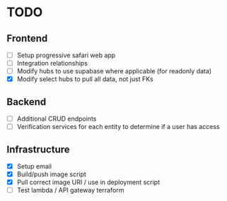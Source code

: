 # TODO

## Frontend
- [ ] Setup progressive safari web app
- [ ] Integration relationships
- [ ] Modify hubs to use supabase where applicable (for readonly data)
- [x] Modify select hubs to pull all data, not just FKs

## Backend
- [ ] Additional CRUD endpoints
- [ ] Verification services for each entity to determine if a user has access

## Infrastructure
- [x] Setup email
- [x] Build/push image script
- [x] Pull correct image URI / use in deployment script
- [ ] Test lambda / API gateway terraform